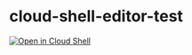 # cloud-shell-editor-test

[![Open in Cloud Shell](https://gstatic.com/cloudssh/images/open-btn.svg)](https://console.cloud.google.com/home/dashboard?cloudshell_git_repo=https%3A%2F%2Fgithub.com%2F4oo%2Fcloud-shell-editor-test&cloudshell_tutorial=tutorial.md&)
